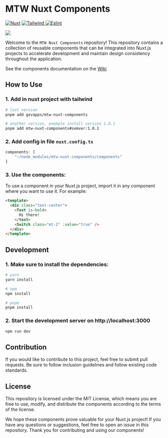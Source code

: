 # MTW Nuxt Components

<a target="_blank" href="https://nuxt.com/">![Nuxt](https://img.shields.io/badge/Nuxt-v3.6.5-3fb27f)</a>
<a target="_blank" href="https://tailwindcss.com/">
![Tailwind](https://img.shields.io/badge/Tailwind-v3.3.3-38bdf8)
</a>
<a target="_blank" href="https://eslint.org/">![Eslint](https://img.shields.io/badge/Eslint-8.47.0-4930bd)</a>

<img src="assets/images/mtw-components-cover.png"/>

Welcome to the `MTW Nuxt Components` repository! This repository contains a collection of reusable components that can be integrated into Nuxt.js projects to accelerate development and maintain design consistency throughout the application.

See the components documentation on the [Wiki](https://github.com/govapps/mtw-nuxt-components/wiki)

## How to Use

### 1. Add in nuxt project with tailwind

``` bash
# last version
pnpm add govapps/mtw-nuxt-components

# another version, exemple install version 1.0.1
pnpm add mtw-nuxt-components#semver:1.0.1
```

### 2. Add config in file `nuxt.config.ts`
``` ts
components: [
    "~/node_modules/mtw-nuxt-components/components"
]
```

### 3. Use the components:
To use a component in your Nuxt.js project, import it in any component where you want to use it. For example:
```html
<template>
  <div class="text-center">
    <Text is-bold>
      Hi there!
    </text>
    <Switch class="mt-2" :value="true" />
  </div>
</template>
```

## Development

### 1. Make sure to install the dependencies:

``` bash
# yarn
yarn install

# npm
npm install

# pnpm
pnpm install

```

### 2. Start the development server on http://localhost:3000

```bash
npm run dev
```

## Contribution

If you would like to contribute to this project, feel free to submit pull requests. Be sure to follow inclusion guidelines and follow existing code standards.

## License

This repository is licensed under the MIT License, which means you are free to use, modify, and distribute the components according to the terms of the license.

We hope these components prove valuable for your Nuxt.js project! If you have any questions or suggestions, feel free to open an issue in this repository. Thank you for contributing and using our components!